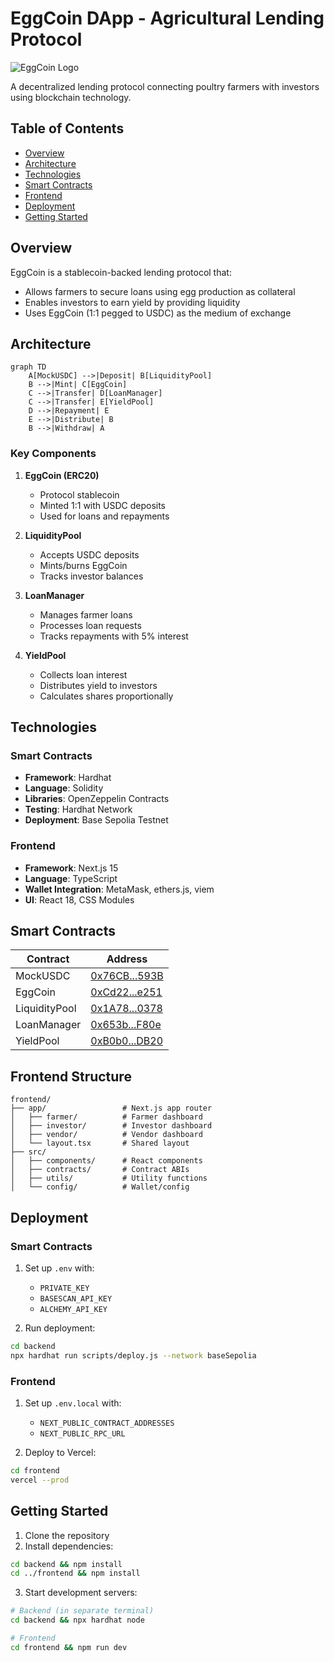# EggCoin DApp - Agricultural Lending Protocol

![EggCoin Logo](eggcoin-dapp/frontend/public/next.svg)

A decentralized lending protocol connecting poultry farmers with investors using blockchain technology.

## Table of Contents
- [Overview](#overview)
- [Architecture](#architecture)
- [Technologies](#technologies)
- [Smart Contracts](#smart-contracts)
- [Frontend](#frontend)
- [Deployment](#deployment)
- [Getting Started](#getting-started)

## Overview

EggCoin is a stablecoin-backed lending protocol that:
- Allows farmers to secure loans using egg production as collateral
- Enables investors to earn yield by providing liquidity
- Uses EggCoin (1:1 pegged to USDC) as the medium of exchange

## Architecture

```mermaid
graph TD
    A[MockUSDC] -->|Deposit| B[LiquidityPool]
    B -->|Mint| C[EggCoin]
    C -->|Transfer| D[LoanManager]
    C -->|Transfer| E[YieldPool]
    D -->|Repayment| E
    E -->|Distribute| B
    B -->|Withdraw| A
```

### Key Components

1. **EggCoin (ERC20)**
   - Protocol stablecoin
   - Minted 1:1 with USDC deposits
   - Used for loans and repayments

2. **LiquidityPool**
   - Accepts USDC deposits
   - Mints/burns EggCoin
   - Tracks investor balances

3. **LoanManager**
   - Manages farmer loans
   - Processes loan requests
   - Tracks repayments with 5% interest

4. **YieldPool**
   - Collects loan interest
   - Distributes yield to investors
   - Calculates shares proportionally

## Technologies

### Smart Contracts
- **Framework**: Hardhat
- **Language**: Solidity
- **Libraries**: OpenZeppelin Contracts
- **Testing**: Hardhat Network
- **Deployment**: Base Sepolia Testnet

### Frontend
- **Framework**: Next.js 15
- **Language**: TypeScript
- **Wallet Integration**: MetaMask, ethers.js, viem
- **UI**: React 18, CSS Modules

## Smart Contracts

| Contract | Address |
|----------|---------|
| MockUSDC | [0x76CB...593B](https://explorer.base.org/address/0x76CBb757d25ee75876B894079463D5973e9d593B) |
| EggCoin | [0xCd22...e251](https://explorer.base.org/address/0xCd22e18D0605a6843Fd74F11D02b7622D5Dfe251) |
| LiquidityPool | [0x1A78...0378](https://explorer.base.org/address/0x1A7879934f5106Cef3FDc0eF432A565911f10378) |
| LoanManager | [0x653b...F80e](https://explorer.base.org/address/0x653bb152d1B3fF6641f5f50F021686CCf1D8F80e) |
| YieldPool | [0xB0b0...DB20](https://explorer.base.org/address/0xB0b0768B68189aF86d93C150881002a21b35dB20) |

## Frontend Structure

```
frontend/
├── app/                 # Next.js app router
│   ├── farmer/          # Farmer dashboard
│   ├── investor/        # Investor dashboard
│   ├── vendor/          # Vendor dashboard
│   └── layout.tsx       # Shared layout
├── src/
│   ├── components/      # React components
│   ├── contracts/       # Contract ABIs
│   ├── utils/           # Utility functions
│   └── config/          # Wallet/config
```

## Deployment

### Smart Contracts
1. Set up `.env` with:
   - `PRIVATE_KEY`
   - `BASESCAN_API_KEY`
   - `ALCHEMY_API_KEY`

2. Run deployment:
```bash
cd backend
npx hardhat run scripts/deploy.js --network baseSepolia
```

### Frontend
1. Set up `.env.local` with:
   - `NEXT_PUBLIC_CONTRACT_ADDRESSES`
   - `NEXT_PUBLIC_RPC_URL`

2. Deploy to Vercel:
```bash
cd frontend
vercel --prod
```

## Getting Started

1. Clone the repository
2. Install dependencies:
```bash
cd backend && npm install
cd ../frontend && npm install
```
3. Start development servers:
```bash
# Backend (in separate terminal)
cd backend && npx hardhat node

# Frontend
cd frontend && npm run dev

